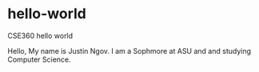 # hello-world
CSE360 hello world

Hello,
My name is Justin Ngov. I am a Sophmore at ASU and and studying Computer Science.

